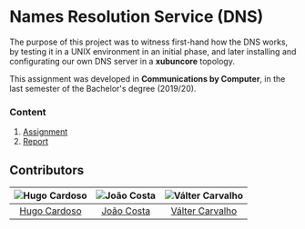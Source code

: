 # Names Resolution Service (DNS)

The purpose of this project was to witness first-hand how the DNS works, by testing it in a UNIX environment in an initial phase, and later installing and configurating our own DNS server in a **xubuncore** topology.

This assignment was developed in **Communications by Computer**, in the last semester of the Bachelor's degree (2019/20).

### Content

1. [Assignment](assignment)
3. [Report](report.pdf)

## Contributors

![Hugo Cardoso][hugo-pic] | ![João Costa][cunha-pic] | ![Válter Carvalho][valter-pic]
:---: | :---: | :---:
[Hugo Cardoso][hugo] | [João Costa][cunha] | [Válter Carvalho][valter]

[hugo]: https://github.com/Abjiri
[hugo-pic]: https://github.com/Abjiri.png?size=120
[cunha]: https://github.com/Jcc20
[cunha-pic]: https://github.com/Jcc20.png?size=120
[valter]: https://github.com/wurzy
[valter-pic]: https://github.com/wurzy.png?size=120
